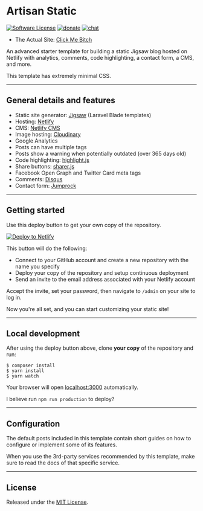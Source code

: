 # Artisan Static

[![Software License](https://img.shields.io/badge/license-MIT-brightgreen.svg?style=flat-square)](https://oss.ninja/mit/raniesantos)
[![donate](https://img.shields.io/badge/$-donate-ff5f5f.svg?style=flat-square)](https://ko-fi.com/raniesantos)
[![chat](https://img.shields.io/badge/chat-discord-7289DA.svg?style=flat-square)](https://discord.gg/8e5sUU6)
- The Actual Site: [Click Me Bitch](https://practical-lalande-75f828.netlify.com/#)

An advanced starter template for building a static Jigsaw blog hosted on Netlify with analytics, comments, code highlighting, a contact form, a CMS, and more.

This template has extremely minimal CSS.

___
## General details and features

- Static site generator: [Jigsaw](http://jigsaw.tighten.co) (Laravel Blade templates)
- Hosting: [Netlify](https://www.netlify.com)
- CMS: [Netlify CMS](https://www.netlifycms.org)
- Image hosting: [Cloudinary](https://cloudinary.com)
- Google Analytics
- Posts can have multiple tags
- Posts show a warning when potentially outdated (over 365 days old)
- Code highlighting: [highlight.js](https://github.com/highlightjs/highlight.js)
- Share buttons: [sharer.js](https://github.com/ellisonleao/sharer.js)
- Facebook Open Graph and Twitter Card meta tags
- Comments: [Disqus](https://disqus.com)
- Contact form: [Jumprock](https://jumprock.co)

___
## Getting started

Use this deploy button to get your own copy of the repository.

[![Deploy to Netlify](https://www.netlify.com/img/deploy/button.svg)](https://app.netlify.com/start/deploy?repository=https://github.com/raniesantos/artisan-static&stack=cms)

This button will do the following:

- Connect to your GitHub account and create a new repository with the name you specify
- Deploy your copy of the repository and setup continuous deployment
- Send an invite to the email address associated with your Netlify account

Accept the invite, set your password, then navigate to `/admin` on your site to log in.

Now you're all set, and you can start customizing your static site!

___
## Local development

After using the deploy button above, clone **your copy** of the repository and run:

```shell
$ composer install
$ yarn install
$ yarn watch
```

Your browser will open [localhost:3000](http://localhost:3000/) automatically.

I believe run `npm run production` to deploy?

___
## Configuration

The default posts included in this template contain short guides on how to configure or implement some of its features.

When you use the 3rd-party services recommended by this template, make sure to read the docs of that specific service.

___
## License

Released under the [MIT License](https://oss.ninja/mit/raniesantos).
